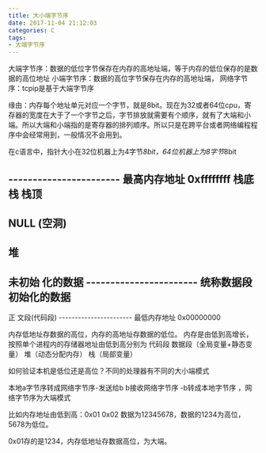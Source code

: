 ```yaml
---
title: 大小端字节序
date: 2017-11-04 21:12:03
categories: C
tags:
- 大端字节序
---
```


大端字节序：数据的低位字节保存在内存的高地址端，等于内存的低位保存的是数据的高位地址
小端字节序：数据的高位字节保存在内存的高地址端，
网络字节序：tcpip是基于大端字节序
 <!-- more -->

缘由：内存每个地址单元对应一个字节，就是8bit。现在为32或者64位cpu，寄存器的宽度在大于了一个字节之后，字节排放就需要有个顺序，就有了大端和小端。所以大端和小端指的是寄存器的排列顺序。所以只是在跨平台或者网络编程程序中会经常用到，一般情况不会用到。

在c语言中，指针大小在32位机器上为4字节*8bit，64位机器上为8字节*8bit

----------------------- 最高内存地址 0xffffffff
栈底
栈
栈顶
-----------------------

NULL (空洞)
-----------------------
堆
-----------------------
未初始 化的数据
----------------------- 统称数据段
初始化的数据
-----------------------
正 文段(代码段)
----------------------- 最低内存地址 0x00000000


内存低地址存数据的高位，内存的高地址存数据的低位。
内存是由低到高增长，按照单个进程内的存储器地址由低到高分别为 代码段 数据段（全局变量+静态变量） 堆（动态分配内存） 栈（局部变量）

如何验证本机是低位还是高位？不同的处理器有不同的大小端模式


本地a字节序转成网络字节序-发送给b  b接收网络字节序 -b转成本地字节序 ，网络字节序为大端模式


比如内存地址由低到高：0x01 0x02
数据为12345678，数据的1234为高位，5678为低位。

0x01存的是1234，内存低地址存数据高位，为大端。
